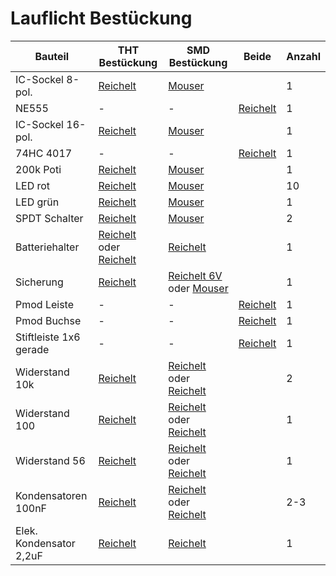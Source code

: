 # Lauflicht Bestückung

  
|Bauteil|THT Bestückung|SMD Bestückung| Beide | Anzahl |
|-------|--------------|--------------|-------|--------|
| IC-Sockel 8-pol. |[Reichelt](https://www.reichelt.de/ic-sockel-8-polig-superflach-gedreht-vergold--gs-8p-p8231.html?&trstct=pos_1&nbc=1)|[Mouser](https://www.mouser.de/ProductDetail/Preci-dip/110-87-316-41-105161?qs=FtMuP6KVi2QHQp3JIt8WoQ%3D%3D)||1|
| NE555 |-|-| [Reichelt](https://www.reichelt.de/lincmos-timer-typ-555-pdip-8-tlc-555-cp-p189124.html?&trstct=pos_2&nbc=1) |1|
| IC-Sockel 16-pol. |[Reichelt](https://www.reichelt.de/ic-sockel-16-polig-superflach-gedreht-vergold--gs-16p-p8209.html?&trstct=pos_2&nbc=1)|[Mouser](https://www.mouser.de/ProductDetail/Preci-dip/110-87-308-41-105161?qs=FtMuP6KVi2SCSBBfwBrhEw%3D%3D)||1|
 |74HC 4017|-|-|[Reichelt](https://www.reichelt.de/dezimalzaehler-cmos-2--6-v-dil-16-74hc-4017-p3220.html?&trstct=pos_2&nbc=1)|1|
|200k Poti|[Reichelt](https://www.reichelt.de/praezisionspotentiometer-25-gaenge-stehend-200-kohm-64y-200k-p2721.html?&trstct=pol_2&nbc=1)|[Mouser](https://www.mouser.de/ProductDetail/Bourns/3269W-1-204GLF?qs=n6HadrAYs3GTzOzY3AmZmw%3D%3D)||1|
|LED rot|[Reichelt](https://www.reichelt.de/led-5-mm-bedrahtet-rot-100-mcd-30--kbt-l-7113lsurdk-p345234.html?&trstct=pol_1&nbc=1)|[Mouser](https://www.mouser.de/ProductDetail/Vishay-Semiconductors/VLDS1235G?qs=8%2FCviTG%2FVKSLHaGFY2znbQ%3D%3D)||10|
|LED grün|[Reichelt](https://www.reichelt.de/led-3-mm-bedrahtet-gruen-60-mcd-34--kbt-l-7104sgc-p230840.html?&trstct=pol_0&nbc=1)|[Mouser](https://www.mouser.de/ProductDetail/Vishay-Semiconductors/VLDTG1232G-08?qs=vLWxofP3U2zDV0hybC0Sqg%3D%3D)||1|
SPDT Schalter|[Reichelt](https://www.reichelt.de/schiebeschalter-gerade-rm2-54-1x-ein-ein-ss-25136-nh-p105709.html?&trstct=pol_13&nbc=1)|[Mouser](https://www.mouser.de/ProductDetail/CK/JS102011SCQN?qs=aIxPIZZxLh%2FC%2Fw7UJtfwsg%3D%3D)||2|
|Batteriehalter|[Reichelt](https://www.reichelt.de/knopfzellenhalter-fuer-1-20-mm-halter-mpd2-p213336.html?&trstct=pol_1&nbc=1) oder [Reichelt](https://www.reichelt.de/knopfzellenhalter-fuer-20-mm-kzh-20-1-p44621.html?search=KZH+20-1)|[Reichelt](https://www.reichelt.de/knopfzellenclip-fuer-20-mm-smd-kzh-20smd-2-p74686.html?&trstct=pol_2&nbc=1)||1|
|Sicherung|[Reichelt](https://www.reichelt.de/rueckstellende-sicherungen-400-ma-litt-rxef020-p242419.html?&trstct=pol_3&nbc=1)|[Reichelt 6V](https://www.reichelt.de/ptc-sicherung-smd-0805-6v-350ma-rueckstellend-ptc-fsmd0350805-p279337.html?&trstct=pol_0&nbc=1) oder [Mouser](https://www.mouser.de/ProductDetail/Littelfuse/RF5051-000?qs=DPoM0jnrROXxcTdRBV4RLg%3D%3D)||1|
|Pmod Leiste|-|-|[Reichelt](https://www.reichelt.de/40pol-stiftleiste-gewinkelt-rm-2-54-sl-1x40w-2-54-p19507.html?&trstct=vrt_pdn&nbc=1)|1|
|Pmod Buchse|-|-|[Reichelt](https://www.reichelt.de/20pol-buchsenl-gewinkelt-rm-2-54-h-8-5mm-bl-1x20w8-2-54-p51847.html?search=bl+1x20)|1|
|Stiftleiste 1x6 gerade|-|-|[Reichelt](https://www.reichelt.de/40pol-stiftleiste-gerade-rm-2-54-sl-1x40g-2-54-p19506.html?search=SL+1X40G+2%2C54)|1|
|Widerstand 10k|[Reichelt](https://www.reichelt.de/widerstand-metallschicht-10-0-kohm-0207-0-6-w-1--metall-10-0k-p11449.html?&trstct=pol_0&nbc=1)| [Reichelt](https://www.reichelt.de/smd-widerstand-0805-10-kohm-125-mw-1--smd-0805-10-0k-p32898.html?&trstct=pol_1&nbc=1) oder [Reichelt](https://www.reichelt.de/smd-widerstand-0805-10-kohm-125-mw-1--wal-wr08x1002ftl-p346579.html?&trstct=pol_2&nbc=1) ||2|
|Widerstand 100|[Reichelt](https://www.reichelt.de/widerstand-metallschicht-100-ohm-0207-0-6-w-1--metall-100-p11457.html?&trstct=pol_1&nbc=1)| [Reichelt](https://www.reichelt.de/smd-widerstand-0805-100-ohm-125-mw-1--smd-0805-100-p32874.html?&trstct=pol_1&nbc=1) oder [Reichelt](https://www.reichelt.de/smd-widerstand-0805-100-ohm-125-mw-1--wal-wr08x1000ftl-p346578.html?&trstct=pol_2&nbc=1) ||1|
|Widerstand 56|[Reichelt](https://www.reichelt.de/widerstand-metallschicht-56-0-ohm-0207-0-6-w-1--metall-56-0-p11878.html?&trstct=pol_0&nbc=1)| [Reichelt](https://www.reichelt.de/smd-widerstand-0805-56-ohm-125-mw-1--wal-wr08x56r0ftl-p346626.html?&trstct=pol_0&nbc=1) oder [Reichelt](https://www.reichelt.de/smd-widerstand-0805-56-ohm-125-mw-1--smd-0805-56-0-p32871.html?&trstct=pol_1&nbc=1) ||1|
|Kondensatoren 100nF|[Reichelt](https://www.reichelt.de/vielschicht-kerko-100-nf-50-100-v-z5u-20-rm-5-0-z5u-5-100n-p22986.html?&trstct=pos_0&nbc=1)|[Reichelt](https://www.reichelt.de/smd-vielschicht-keramikkondensator-100n-10--x7r-g0805-100n-p31879.html?&trstct=pol_0&nbc=1) oder [Reichelt](https://www.reichelt.de/smd-kerko-0805-100-nf-50v-10-x7r-mlcc-wal-0805b104k500-p346808.html?&trstct=pol_2&nbc=1)||2-3|
| Elek. Kondensator 2,2uF|[Reichelt](https://www.reichelt.de/elko-radial-2-2-f-50-v-105-c-low-esr-5-x-11-mm-rm-2-5-fc-a-2-2u-50-p228386.html?&trstct=pos_0&nbc=1) |[Reichelt](https://www.reichelt.de/smd-elko-2-2-f-50v-105-c-2000h-20--hb-v-2-2u-50-p228556.html?&trstct=pol_0&nbc=1)||1|
